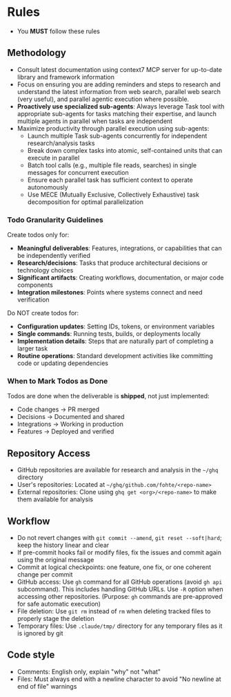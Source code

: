 # Rules

- You **MUST** follow these rules

## Methodology

- Consult latest documentation using context7 MCP server for up-to-date library and framework information
- Focus on ensuring you are adding reminders and steps to research and understand the latest information from web search, parallel web search (very useful), and parallel agentic execution where possible.
- **Proactively use specialized sub-agents**: Always leverage Task tool with appropriate sub-agents for tasks matching their expertise, and launch multiple agents in parallel when tasks are independent
- Maximize productivity through parallel execution using sub-agents:
  - Launch multiple Task sub-agents concurrently for independent research/analysis tasks
  - Break down complex tasks into atomic, self-contained units that can execute in parallel
  - Batch tool calls (e.g., multiple file reads, searches) in single messages for concurrent execution
  - Ensure each parallel task has sufficient context to operate autonomously
  - Use MECE (Mutually Exclusive, Collectively Exhaustive) task decomposition for optimal parallelization

### Todo Granularity Guidelines

Create todos only for:
- **Meaningful deliverables**: Features, integrations, or capabilities that can be independently verified
- **Research/decisions**: Tasks that produce architectural decisions or technology choices
- **Significant artifacts**: Creating workflows, documentation, or major code components
- **Integration milestones**: Points where systems connect and need verification

Do NOT create todos for:
- **Configuration updates**: Setting IDs, tokens, or environment variables
- **Single commands**: Running tests, builds, or deployments locally
- **Implementation details**: Steps that are naturally part of completing a larger task
- **Routine operations**: Standard development activities like committing code or updating dependencies

### When to Mark Todos as Done

Todos are done when the deliverable is **shipped**, not just implemented:
- Code changes → PR merged
- Decisions → Documented and shared
- Integrations → Working in production
- Features → Deployed and verified

## Repository Access

- GitHub repositories are available for research and analysis in the `~/ghq` directory
- User's repositories: Located at `~/ghq/github.com/fohte/<repo-name>`
- External repositories: Clone using `ghq get <org>/<repo-name>` to make them available for analysis

## Workflow

- Do not revert changes with `git commit --amend`, `git reset --soft|hard`; keep the history linear and clear
- If pre-commit hooks fail or modify files, fix the issues and commit again using the original message
- Commit at logical checkpoints: one feature, one fix, or one coherent change per commit
- GitHub access: Use `gh` command for all GitHub operations (avoid `gh api` subcommand). This includes handling GitHub URLs. Use `-R` option when accessing other repositories. (Purpose: `gh` commands are pre-approved for safe automatic execution)
- File deletion: Use `git rm` instead of `rm` when deleting tracked files to properly stage the deletion
- Temporary files: Use `.claude/tmp/` directory for any temporary files as it is ignored by git

## Code style

- Comments: English only, explain "why" not "what"
- Files: Must always end with a newline character to avoid "No newline at end of file" warnings
